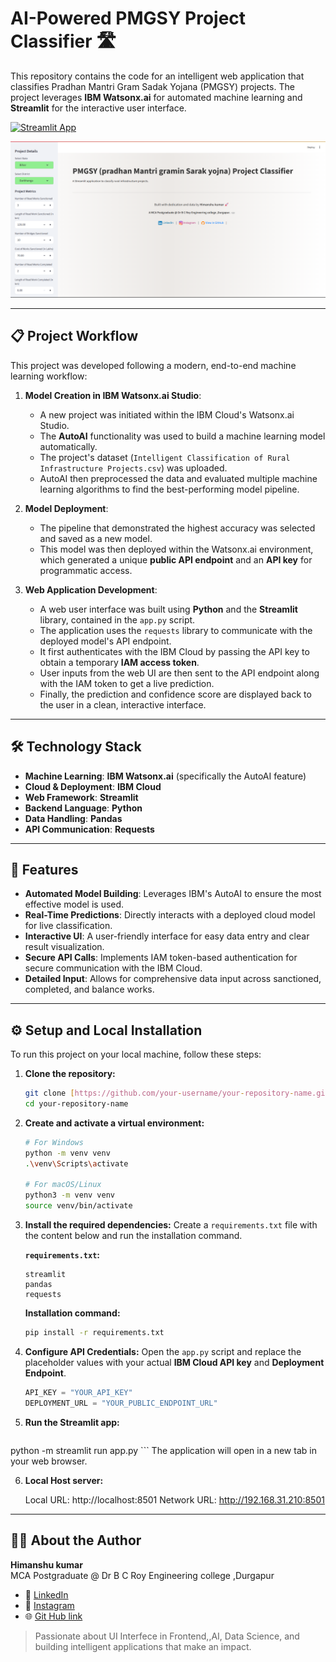 # AI-Powered PMGSY Project Classifier 🛣️

This repository contains the code for an intelligent web application that classifies Pradhan Mantri Gram Sadak Yojana (PMGSY) projects. The project leverages **IBM Watsonx.ai** for automated machine learning and **Streamlit** for the interactive user interface.

[![Streamlit App](https://img.shields.io/badge/Streamlit-Launch%20Webapp-red?style=for-the-badge&logo=streamlit)](https://pmsgy-classification-project-using-ibm-cloud-services.streamlit.app/)

![App Screenshot](ui.png)


---

## 📋 Project Workflow

This project was developed following a modern, end-to-end machine learning workflow:

1.  **Model Creation in IBM Watsonx.ai Studio**:
    * A new project was initiated within the IBM Cloud's Watsonx.ai Studio.
    * The **AutoAI** functionality was used to build a machine learning model automatically.
    * The project's dataset (`Intelligent Classification of Rural Infrastructure Projects.csv`) was uploaded.
    * AutoAI then preprocessed the data and evaluated multiple machine learning algorithms to find the best-performing model pipeline.

2.  **Model Deployment**:
    * The pipeline that demonstrated the highest accuracy was selected and saved as a new model.
    * This model was then deployed within the Watsonx.ai environment, which generated a unique **public API endpoint** and an **API key** for programmatic access.

3.  **Web Application Development**:
    * A web user interface was built using **Python** and the **Streamlit** library, contained in the `app.py` script.
    * The application uses the `requests` library to communicate with the deployed model's API endpoint.
    * It first authenticates with the IBM Cloud by passing the API key to obtain a temporary **IAM access token**.
    * User inputs from the web UI are then sent to the API endpoint along with the IAM token to get a live prediction.
    * Finally, the prediction and confidence score are displayed back to the user in a clean, interactive interface.

---

## 🛠️ Technology Stack

* **Machine Learning**: **IBM Watsonx.ai** (specifically the AutoAI feature)
* **Cloud & Deployment**: **IBM Cloud**
* **Web Framework**: **Streamlit**
* **Backend Language**: **Python**
* **Data Handling**: **Pandas**
* **API Communication**: **Requests**

---

## 🚀 Features

* **Automated Model Building**: Leverages IBM's AutoAI to ensure the most effective model is used.
* **Real-Time Predictions**: Directly interacts with a deployed cloud model for live classification.
* **Interactive UI**: A user-friendly interface for easy data entry and clear result visualization.
* **Secure API Calls**: Implements IAM token-based authentication for secure communication with the IBM Cloud.
* **Detailed Input**: Allows for comprehensive data input across sanctioned, completed, and balance works.

---

## ⚙️ Setup and Local Installation

To run this project on your local machine, follow these steps:

1.  **Clone the repository:**
    ```bash
    git clone [https://github.com/your-username/your-repository-name.git](https://github.com/your-username/your-repository-name.git)
    cd your-repository-name
    ```

2.  **Create and activate a virtual environment:**
    ```bash
    # For Windows
    python -m venv venv
    .\venv\Scripts\activate

    # For macOS/Linux
    python3 -m venv venv
    source venv/bin/activate
    ```

3.  **Install the required dependencies:**
    Create a `requirements.txt` file with the content below and run the installation command.

    **`requirements.txt`:**
    ```
    streamlit
    pandas
    requests
    ```

    **Installation command:**
    ```bash
    pip install -r requirements.txt
    ```

4.  **Configure API Credentials:**
    Open the `app.py` script and replace the placeholder values with your actual **IBM Cloud API key** and **Deployment Endpoint**.
    ```python
    API_KEY = "YOUR_API_KEY"
    DEPLOYMENT_URL = "YOUR_PUBLIC_ENDPOINT_URL"
    ```

5.  **Run the Streamlit app:**
    ```bash
   python -m streamlit run app.py
    ```
    The application will open in a new tab in your web browser.

6. **Local Host server:**

    Local URL: http://localhost:8501
    Network URL: http://192.168.31.210:8501
---

## 👨‍💻 About the Author

**Himanshu kumar**  
MCA Postgraduate @ Dr B C Roy Engineering college ,Durgapur  

- 🔗 [LinkedIn](www.linkedin.com/in/himanshu-kumar-4214b722b/)  
- 📸 [Instagram](https://www.instagram.com/himanshukashyap_20?igsh=MW0zYjNwNnBwcWN6OQ==)
- 🌐 [Git Hub link](https://github.com/kashypHi)

> Passionate about UI Interfece in Frontend,,AI, Data Science, and building intelligent applications that make an impact.

